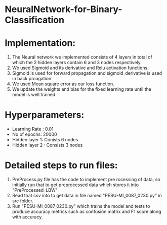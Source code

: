 # NeuralNetwork-for-Binary-Classification

# Implementation: 

1. The Neural network we implemented consists of 4 layers in total of which the 2 hidden layers contain 6 and 3 nodes respectively.
2. We used Sigmoid and its derivative and Relu activation functions.
3. Sigmoid is used for forward propagation and sigmoid_derivative is used in back proagation
4. We used Mean square error as our loss function.
5. We update the weights and bias for the fixed learning rate until the model is well trained

# Hyperparameters: 

- Learning Rate : 0.01
- No of epochs: 20000
- Hidden layer 1: Conists 6 nodes
- Hidden layer 2 : Consists 3 nodes

# Detailed steps to run files: 

1. PreProcess.py file has the code to implement pre rocessing of data, so initially run that to get preprocessed data which stores it into "PreProcessed_LBW"
2. Read that csv into to get data in file named "PESU-MI_0087_0230.py" in src folder.
3. Run "PESU-MI_0087_0230.py" which trains the model and tests to produce accuracy metrics such as confusion matrix and F1 score along with accuracy.


